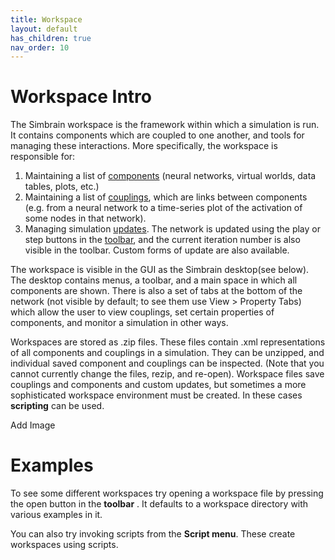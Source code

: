 ```yaml
---
title: Workspace
layout: default
has_children: true
nav_order: 10
---
```


# Workspace Intro

The Simbrain workspace is the framework within which a simulation is run. It contains components which are coupled to one another, and tools for managing these interactions.   More specifically, the workspace  is responsible for:

1. Maintaining a list of [components](components.html) (neural networks, virtual worlds, data tables, plots, etc.)
2. Maintaining a list of [couplings](couplings.html), which are links between components (e.g. from a neural network to a time-series plot of the activation of some nodes in that network).
3. Managing simulation [updates](update.html).  The network is updated using the play or step buttons in the [toolbar](toolbars.html), and the current iteration number is also visible in the toolbar. Custom forms of update are also available.

The workspace is visible in the GUI as the Simbrain desktop(see below). The desktop contains menus, a toolbar, and a main space in which all components are shown. There is also a set of tabs at the bottom of the network (not visible by default; to see them use View > Property Tabs) which allow the user to view couplings, set certain properties of components, and monitor a simulation in other ways.

Workspaces are stored as .zip files. These files contain .xml representations of all components and couplings in a simulation. They can be unzipped, and individual saved component and couplings can be inspected. (Note that you cannot currently change the files, rezip, and re-open). Workspace files save couplings and components and custom updates, but sometimes a more sophisticated workspace environment must be created. In these cases **scripting** can be used.

<!-- TODO --> Add Image

# Examples

To see some different workspaces try opening a workspace file by pressing the open button in the **toolbar** . It defaults to a workspace directory with various examples in it.

You can also try invoking scripts from the **Script menu**. These create workspaces using scripts.

